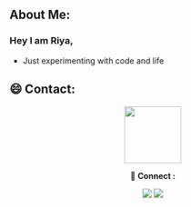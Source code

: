 

<!--
**riya461/riya461** is a ✨ _special_ ✨ repository because its `README.md` (this file) appears on your GitHub profile.

Here are some ideas to get you started:

- 🔭 I’m currently working on ...
- 🌱 I’m currently learning ...
- 👯 I’m looking to collaborate on ...
- 🤔 I’m looking for help with ...
- 💬 Ask me about ...
- 📫 How to reach me: ...
- 😄 Pronouns: ...
- ⚡ Fun fact: ...
-->




  ## About Me:
  ### Hey I am Riya,
  
  
  - Just experimenting with code and life
  
   

 ## 😄 Contact:
    
     
<div id="header" align="center">
  <img src="https://media.giphy.com/media/iIGT8Y1rOYhBpdHh1C/giphy.gif" width="100"/>

🤝 **Connect :**  
<div>
<a href="mailto:riyasabures@gmail.com">
<img src="https://img.shields.io/badge/Riya_Sabu-D14836?&style=for-the-badge&logo=Gmail&logoColor=white" ></a>   <a href="https://www.linkedin.com/in/riya-sabu-aa2177229/"><img src="https://img.shields.io/badge/Riya_Sabu-%230077B5.svg?&style=for-the-badge&logo=linkedin&logoColor=white" ></a> 

</div>


  
